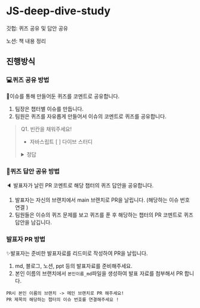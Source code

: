 # JS-deep-dive-study
깃헙: 퀴즈 공유 및 답안 공유

노션: 책 내용 정리

## 진행방식
###  💻퀴즈 공유 방법
 🎈이슈를 통해 만들어둔 퀴즈를 코멘트로 공유합니다.
1. 팀장은 챕터별 이슈를 만듭니다. 
2. 팀원은 퀴즈를 자유롭게 만들어서 이슈의 코멘트로 퀴즈를 공유합니다.

> Q1. 빈칸을 채워주세요!
> - 자바스립트 [  ] 다이브 스터디
> 
> <details>
> <summary>정답</summary>
> <div markdown="1">
> 
> 자바스크립트 딥 다이브 스터디
> 
> </div>
> </details>

### 🎁퀴즈 답안 공유 방법
🔈 발표자가 날린 PR 코멘트로 해당 챕터의 퀴즈 답안을 공유합니다.
1. 발표자는 자신의 브랜치에서 main 브랜치로 PR을 날립니다. (해당하는 이슈 번호 연결 )
2. 팀원들은 이슈의 퀴즈 문제를 보고 퀴즈를 푼 후 해당하는 챕터의 PR 코멘트로 퀴즈 답안을 남깁니다.

### 발표자 PR 방법
✨발표자는 준비한 발표자료를 리드미로 작성하여 PR을 날립니다.
1. md, 블로그, 노션, ppt 등의 발표자료를 준비해주세요.
2. 본인 이름의 브랜치에서 `본인이름_md`파일을 생성하여 발표 자료를 첨부해서 PR 합니다. 
```
PR시 본인 이름의 브랜치 -> 메인 브랜치로 PR 해주세요!
PR 제목의 해당하는 챕터의 이슈 번호를 연결해주세요 !
```
